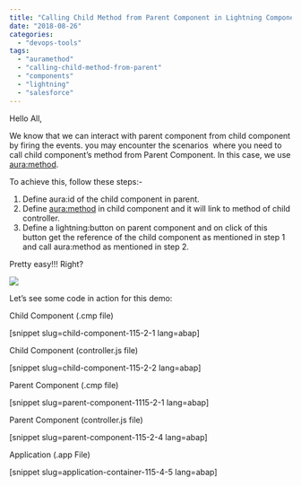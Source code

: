```yaml
---
title: "Calling Child Method from Parent Component in Lightning Components"
date: "2018-08-26"
categories: 
  - "devops-tools"
tags: 
  - "auramethod"
  - "calling-child-method-from-parent"
  - "components"
  - "lightning"
  - "salesforce"
---
```


Hello All,

We know that we can interact with parent component from child component by firing the events. you may encounter the scenarios  where you need to call child component’s method from Parent Component. In this case, we use <aura:method>.

To achieve this, follow these steps:-

1. Define aura:id of the child component in parent.
2. Define <aura:method> in child component and it will link to method of child controller.
3. Define a lightning:button on parent component and on click of this button get the reference of the child component as mentioned in step 1 and call aura:method as mentioned in step 2.

Pretty easy!!! Right?

![](https://devops4solutions.com/wp-content/uploads/2018/08/app.jpg)

Let’s see some code in action for this demo:

Child Component (.cmp file)

\[snippet slug=child-component-115-2-1 lang=abap\]

Child Component (controller.js file)

\[snippet slug=child-component-115-2-2 lang=abap\]

Parent Component (.cmp file)

\[snippet slug=parent-component-1115-2-1 lang=abap\]

Parent Component (controller.js file)

\[snippet slug=parent-component-115-2-4 lang=abap\]

Application (.app File)

\[snippet slug=application-container-115-4-5 lang=abap\]
